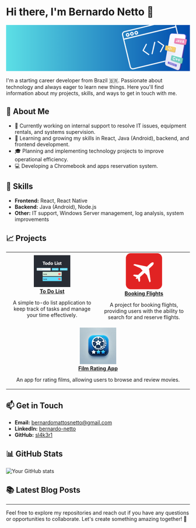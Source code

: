 # Hi there, I'm Bernardo Netto 👋

![Profile Banner](https://github.com/sl4k3r1/sl4k3r1/blob/main/Banner%20para%20Linkedin%20capa%20de%20perfil%20%20para%20programador%20%20%5BTamanho%20original%5D.png)

I'm a starting career developer from Brazil 🇧🇷. Passionate about technology and always eager to learn new things. Here you'll find information about my projects, skills, and ways to get in touch with me.

## 🌟 About Me
- 🔭 Currently working on internal support to resolve IT issues, equipment rentals, and systems supervision.
- 🌱 Learning and growing my skills in React, Java (Android), backend, and frontend development.
- 🎓 Planning and implementing technology projects to improve operational efficiency.
- 💻 Developing a Chromebook and apps reservation system.

## 🚀 Skills
- **Frontend:** React, React Native
- **Backend:** Java (Android), Node.js
- **Other:** IT support, Windows Server management, log analysis, system improvements

## 📈 Projects

<table>
  <tr>
    <td align="center" width="50%">
      <img src="https://github.com/sl4k3r1/To_Do_List/raw/main/screenshot.png" alt="To Do List" width="100">
      <br>
      <a href="https://to-do-list-lquc94buy-bernardo-nettos-projects.vercel.app"><strong>To Do List</strong></a>
      <br>
      <p>A simple to-do list application to keep track of tasks and manage your time effectively.</p>
    </td>
    <td align="center" width="50%">
      <img src="https://github.com/sl4k3r1/2022-1-DEV-WEB-14/blob/master/flight/static/img/icon.png" alt="Booking Flights" width="100">
      <br>
      <a href="https://github.com/sl4k3r1/2022-1-DEV-WEB-14"><strong>Booking Flights</strong></a>
      <br>
      <p>A project for booking flights, providing users with the ability to search for and reserve flights.</p>
    </td>
  </tr>
  <tr>
    <td align="center" colspan="2">
      <img src="https://github.com/sl4k3r1/sl4k3r1/blob/main/Design%20sem%20nome.png" alt="Film Rating App" width="100">
      <br>
      <a href="https://github.com/sl4k3r1/Film_Rating_App"><strong>Film Rating App</strong></a>
      <br>
      <p>An app for rating films, allowing users to browse and review movies.</p>
    </td>
  </tr>
</table>

## 📫 Get in Touch
- **Email:** [bernardomattosnetto@gmail.com](mailto:bernardomattosnetto@gmail.com)
- **LinkedIn:** [bernardo-netto](https://www.linkedin.com/in/bernardo-netto/)
- **GitHub:** [sl4k3r1](https://github.com/sl4k3r1)

## 📊 GitHub Stats
![Your GitHub stats](https://github-readme-stats.vercel.app/api?username=sl4k3r1&show_icons=true&theme=radical)

## 📚 Latest Blog Posts
<!-- BLOG-POST-LIST:START -->
<!-- BLOG-POST-LIST:END -->

---

Feel free to explore my repositories and reach out if you have any questions or opportunities to collaborate. Let's create something amazing together! 🚀

